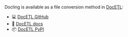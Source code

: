 Docling is available as a file conversion method in [DocETL](https://github.com/ucbepic/docetl):

- 💻 [DocETL GitHub][github]
- 📖 [DocETL docs][docs]
- 📦 [DocETL PyPI][pypi]

[github]: https://github.com/ucbepic/docetl
[docs]: https://ucbepic.github.io/docetl/
[pypi]: https://pypi.org/project/docetl/
